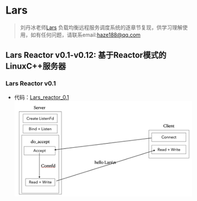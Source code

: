 # Lars
> 刘丹冰老师[Lars](https://github.com/aceld/Lars) 负载均衡远程服务调度系统的逐章节复现，供学习理解使用，如有任何问题，请联系email:haze188@qq.com

## Lars Reactor v0.1-v0.12: 基于Reactor模式的LinuxC++服务器

### Lars Reactor v0.1
- 代码：[Lars_reactor_0.1](https://github.com/Hz188/Lars/tree/master/Lars_Reactor/lars_reactor_0.1)
![Lars Reactor v0.1](img/image.png)